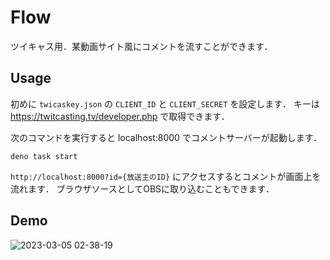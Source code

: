 # Flow
ツイキャス用．某動画サイト風にコメントを流すことができます．

## Usage

初めに `twicaskey.json` の `CLIENT_ID` と `CLIENT_SECRET` を設定します．
キーは https://twitcasting.tv/developer.php で取得できます．


次のコマンドを実行すると localhost:8000 でコメントサーバーが起動します．

```
deno task start
```

`http://localhost:8000?id={放送主のID}` にアクセスするとコメントが画面上を流れます．
ブラウザソースとしてOBSに取り込むこともできます．

## Demo

![2023-03-05 02-38-19](https://user-images.githubusercontent.com/117683899/222921017-687f3e5b-6281-4004-b36c-945ecbe79847.gif)
